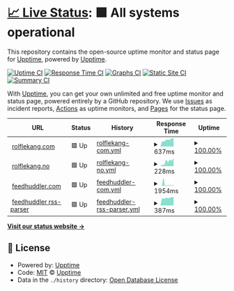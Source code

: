 # [📈 Live Status](https://upptime.github.io/upptime): <!--live status--> **🟩 All systems operational**

This repository contains the open-source uptime monitor and status page for [Upptime](https://upptime.js.org), powered by [Upptime](https://github.com/upptime/upptime).

[![Uptime CI](https://github.com/relekang/upptime/workflows/Uptime%20CI/badge.svg)](https://github.com/relekang/upptime/actions?query=workflow%3A%22Uptime+CI%22)
[![Response Time CI](https://github.com/relekang/upptime/workflows/Response%20Time%20CI/badge.svg)](https://github.com/relekang/upptime/actions?query=workflow%3A%22Response+Time+CI%22)
[![Graphs CI](https://github.com/relekang/upptime/workflows/Graphs%20CI/badge.svg)](https://github.com/relekang/upptime/actions?query=workflow%3A%22Graphs+CI%22)
[![Static Site CI](https://github.com/relekang/upptime/workflows/Static%20Site%20CI/badge.svg)](https://github.com/relekang/upptime/actions?query=workflow%3A%22Static+Site+CI%22)
[![Summary CI](https://github.com/relekang/upptime/workflows/Summary%20CI/badge.svg)](https://github.com/relekang/upptime/actions?query=workflow%3A%22Summary+CI%22)

With [Upptime](https://upptime.js.org), you can get your own unlimited and free uptime monitor and status page, powered entirely by a GitHub repository. We use [Issues](https://github.com/upptime/upptime/issues) as incident reports, [Actions](https://github.com/relekang/upptime/actions) as uptime monitors, and [Pages](https://upptime.github.io/upptime) for the status page.

<!--start: status pages-->
<!-- This summary is generated by Upptime (https://github.com/upptime/upptime) -->
<!-- Do not edit this manually, your changes will be overwritten -->
<!-- prettier-ignore -->
| URL | Status | History | Response Time | Uptime |
| --- | ------ | ------- | ------------- | ------ |
| <img alt="" src="https://icons.duckduckgo.com/ip3/rolflekang.com.ico" height="13"> [rolflekang.com](https://rolflekang.com) | 🟩 Up | [rolflekang-com.yml](https://github.com/relekang/upptime/commits/HEAD/history/rolflekang-com.yml) | <details><summary><img alt="Response time graph" src="./graphs/rolflekang-com/response-time-week.png" height="20"> 637ms</summary><br><a href="https://relekang.github.io/upptime/history/rolflekang-com"><img alt="Response time 613" src="https://img.shields.io/endpoint?url=https%3A%2F%2Fraw.githubusercontent.com%2Frelekang%2Fupptime%2FHEAD%2Fapi%2Frolflekang-com%2Fresponse-time.json"></a><br><a href="https://relekang.github.io/upptime/history/rolflekang-com"><img alt="24-hour response time 660" src="https://img.shields.io/endpoint?url=https%3A%2F%2Fraw.githubusercontent.com%2Frelekang%2Fupptime%2FHEAD%2Fapi%2Frolflekang-com%2Fresponse-time-day.json"></a><br><a href="https://relekang.github.io/upptime/history/rolflekang-com"><img alt="7-day response time 637" src="https://img.shields.io/endpoint?url=https%3A%2F%2Fraw.githubusercontent.com%2Frelekang%2Fupptime%2FHEAD%2Fapi%2Frolflekang-com%2Fresponse-time-week.json"></a><br><a href="https://relekang.github.io/upptime/history/rolflekang-com"><img alt="30-day response time 551" src="https://img.shields.io/endpoint?url=https%3A%2F%2Fraw.githubusercontent.com%2Frelekang%2Fupptime%2FHEAD%2Fapi%2Frolflekang-com%2Fresponse-time-month.json"></a><br><a href="https://relekang.github.io/upptime/history/rolflekang-com"><img alt="1-year response time 613" src="https://img.shields.io/endpoint?url=https%3A%2F%2Fraw.githubusercontent.com%2Frelekang%2Fupptime%2FHEAD%2Fapi%2Frolflekang-com%2Fresponse-time-year.json"></a></details> | <details><summary><a href="https://relekang.github.io/upptime/history/rolflekang-com">100.00%</a></summary><a href="https://relekang.github.io/upptime/history/rolflekang-com"><img alt="All-time uptime 100.00%" src="https://img.shields.io/endpoint?url=https%3A%2F%2Fraw.githubusercontent.com%2Frelekang%2Fupptime%2FHEAD%2Fapi%2Frolflekang-com%2Fuptime.json"></a><br><a href="https://relekang.github.io/upptime/history/rolflekang-com"><img alt="24-hour uptime 100.00%" src="https://img.shields.io/endpoint?url=https%3A%2F%2Fraw.githubusercontent.com%2Frelekang%2Fupptime%2FHEAD%2Fapi%2Frolflekang-com%2Fuptime-day.json"></a><br><a href="https://relekang.github.io/upptime/history/rolflekang-com"><img alt="7-day uptime 100.00%" src="https://img.shields.io/endpoint?url=https%3A%2F%2Fraw.githubusercontent.com%2Frelekang%2Fupptime%2FHEAD%2Fapi%2Frolflekang-com%2Fuptime-week.json"></a><br><a href="https://relekang.github.io/upptime/history/rolflekang-com"><img alt="30-day uptime 100.00%" src="https://img.shields.io/endpoint?url=https%3A%2F%2Fraw.githubusercontent.com%2Frelekang%2Fupptime%2FHEAD%2Fapi%2Frolflekang-com%2Fuptime-month.json"></a><br><a href="https://relekang.github.io/upptime/history/rolflekang-com"><img alt="1-year uptime 100.00%" src="https://img.shields.io/endpoint?url=https%3A%2F%2Fraw.githubusercontent.com%2Frelekang%2Fupptime%2FHEAD%2Fapi%2Frolflekang-com%2Fuptime-year.json"></a></details>
| <img alt="" src="https://icons.duckduckgo.com/ip3/rolflekang.no.ico" height="13"> [rolflekang.no](https://rolflekang.no) | 🟩 Up | [rolflekang-no.yml](https://github.com/relekang/upptime/commits/HEAD/history/rolflekang-no.yml) | <details><summary><img alt="Response time graph" src="./graphs/rolflekang-no/response-time-week.png" height="20"> 228ms</summary><br><a href="https://relekang.github.io/upptime/history/rolflekang-no"><img alt="Response time 200" src="https://img.shields.io/endpoint?url=https%3A%2F%2Fraw.githubusercontent.com%2Frelekang%2Fupptime%2FHEAD%2Fapi%2Frolflekang-no%2Fresponse-time.json"></a><br><a href="https://relekang.github.io/upptime/history/rolflekang-no"><img alt="24-hour response time 181" src="https://img.shields.io/endpoint?url=https%3A%2F%2Fraw.githubusercontent.com%2Frelekang%2Fupptime%2FHEAD%2Fapi%2Frolflekang-no%2Fresponse-time-day.json"></a><br><a href="https://relekang.github.io/upptime/history/rolflekang-no"><img alt="7-day response time 228" src="https://img.shields.io/endpoint?url=https%3A%2F%2Fraw.githubusercontent.com%2Frelekang%2Fupptime%2FHEAD%2Fapi%2Frolflekang-no%2Fresponse-time-week.json"></a><br><a href="https://relekang.github.io/upptime/history/rolflekang-no"><img alt="30-day response time 157" src="https://img.shields.io/endpoint?url=https%3A%2F%2Fraw.githubusercontent.com%2Frelekang%2Fupptime%2FHEAD%2Fapi%2Frolflekang-no%2Fresponse-time-month.json"></a><br><a href="https://relekang.github.io/upptime/history/rolflekang-no"><img alt="1-year response time 200" src="https://img.shields.io/endpoint?url=https%3A%2F%2Fraw.githubusercontent.com%2Frelekang%2Fupptime%2FHEAD%2Fapi%2Frolflekang-no%2Fresponse-time-year.json"></a></details> | <details><summary><a href="https://relekang.github.io/upptime/history/rolflekang-no">100.00%</a></summary><a href="https://relekang.github.io/upptime/history/rolflekang-no"><img alt="All-time uptime 100.00%" src="https://img.shields.io/endpoint?url=https%3A%2F%2Fraw.githubusercontent.com%2Frelekang%2Fupptime%2FHEAD%2Fapi%2Frolflekang-no%2Fuptime.json"></a><br><a href="https://relekang.github.io/upptime/history/rolflekang-no"><img alt="24-hour uptime 100.00%" src="https://img.shields.io/endpoint?url=https%3A%2F%2Fraw.githubusercontent.com%2Frelekang%2Fupptime%2FHEAD%2Fapi%2Frolflekang-no%2Fuptime-day.json"></a><br><a href="https://relekang.github.io/upptime/history/rolflekang-no"><img alt="7-day uptime 100.00%" src="https://img.shields.io/endpoint?url=https%3A%2F%2Fraw.githubusercontent.com%2Frelekang%2Fupptime%2FHEAD%2Fapi%2Frolflekang-no%2Fuptime-week.json"></a><br><a href="https://relekang.github.io/upptime/history/rolflekang-no"><img alt="30-day uptime 100.00%" src="https://img.shields.io/endpoint?url=https%3A%2F%2Fraw.githubusercontent.com%2Frelekang%2Fupptime%2FHEAD%2Fapi%2Frolflekang-no%2Fuptime-month.json"></a><br><a href="https://relekang.github.io/upptime/history/rolflekang-no"><img alt="1-year uptime 100.00%" src="https://img.shields.io/endpoint?url=https%3A%2F%2Fraw.githubusercontent.com%2Frelekang%2Fupptime%2FHEAD%2Fapi%2Frolflekang-no%2Fuptime-year.json"></a></details>
| <img alt="" src="https://icons.duckduckgo.com/ip3/feedhuddler.com.ico" height="13"> [feedhuddler.com](https://feedhuddler.com) | 🟩 Up | [feedhuddler-com.yml](https://github.com/relekang/upptime/commits/HEAD/history/feedhuddler-com.yml) | <details><summary><img alt="Response time graph" src="./graphs/feedhuddler-com/response-time-week.png" height="20"> 1954ms</summary><br><a href="https://relekang.github.io/upptime/history/feedhuddler-com"><img alt="Response time 639" src="https://img.shields.io/endpoint?url=https%3A%2F%2Fraw.githubusercontent.com%2Frelekang%2Fupptime%2FHEAD%2Fapi%2Ffeedhuddler-com%2Fresponse-time.json"></a><br><a href="https://relekang.github.io/upptime/history/feedhuddler-com"><img alt="24-hour response time 666" src="https://img.shields.io/endpoint?url=https%3A%2F%2Fraw.githubusercontent.com%2Frelekang%2Fupptime%2FHEAD%2Fapi%2Ffeedhuddler-com%2Fresponse-time-day.json"></a><br><a href="https://relekang.github.io/upptime/history/feedhuddler-com"><img alt="7-day response time 1954" src="https://img.shields.io/endpoint?url=https%3A%2F%2Fraw.githubusercontent.com%2Frelekang%2Fupptime%2FHEAD%2Fapi%2Ffeedhuddler-com%2Fresponse-time-week.json"></a><br><a href="https://relekang.github.io/upptime/history/feedhuddler-com"><img alt="30-day response time 933" src="https://img.shields.io/endpoint?url=https%3A%2F%2Fraw.githubusercontent.com%2Frelekang%2Fupptime%2FHEAD%2Fapi%2Ffeedhuddler-com%2Fresponse-time-month.json"></a><br><a href="https://relekang.github.io/upptime/history/feedhuddler-com"><img alt="1-year response time 639" src="https://img.shields.io/endpoint?url=https%3A%2F%2Fraw.githubusercontent.com%2Frelekang%2Fupptime%2FHEAD%2Fapi%2Ffeedhuddler-com%2Fresponse-time-year.json"></a></details> | <details><summary><a href="https://relekang.github.io/upptime/history/feedhuddler-com">100.00%</a></summary><a href="https://relekang.github.io/upptime/history/feedhuddler-com"><img alt="All-time uptime 100.00%" src="https://img.shields.io/endpoint?url=https%3A%2F%2Fraw.githubusercontent.com%2Frelekang%2Fupptime%2FHEAD%2Fapi%2Ffeedhuddler-com%2Fuptime.json"></a><br><a href="https://relekang.github.io/upptime/history/feedhuddler-com"><img alt="24-hour uptime 100.00%" src="https://img.shields.io/endpoint?url=https%3A%2F%2Fraw.githubusercontent.com%2Frelekang%2Fupptime%2FHEAD%2Fapi%2Ffeedhuddler-com%2Fuptime-day.json"></a><br><a href="https://relekang.github.io/upptime/history/feedhuddler-com"><img alt="7-day uptime 100.00%" src="https://img.shields.io/endpoint?url=https%3A%2F%2Fraw.githubusercontent.com%2Frelekang%2Fupptime%2FHEAD%2Fapi%2Ffeedhuddler-com%2Fuptime-week.json"></a><br><a href="https://relekang.github.io/upptime/history/feedhuddler-com"><img alt="30-day uptime 100.00%" src="https://img.shields.io/endpoint?url=https%3A%2F%2Fraw.githubusercontent.com%2Frelekang%2Fupptime%2FHEAD%2Fapi%2Ffeedhuddler-com%2Fuptime-month.json"></a><br><a href="https://relekang.github.io/upptime/history/feedhuddler-com"><img alt="1-year uptime 100.00%" src="https://img.shields.io/endpoint?url=https%3A%2F%2Fraw.githubusercontent.com%2Frelekang%2Fupptime%2FHEAD%2Fapi%2Ffeedhuddler-com%2Fuptime-year.json"></a></details>
| <img alt="" src="https://icons.duckduckgo.com/ip3/feedhuddler.com.ico" height="13"> [feedhuddler rss-parser](https://feedhuddler.com/rss-parser/) | 🟩 Up | [feedhuddler-rss-parser.yml](https://github.com/relekang/upptime/commits/HEAD/history/feedhuddler-rss-parser.yml) | <details><summary><img alt="Response time graph" src="./graphs/feedhuddler-rss-parser/response-time-week.png" height="20"> 387ms</summary><br><a href="https://relekang.github.io/upptime/history/feedhuddler-rss-parser"><img alt="Response time 502" src="https://img.shields.io/endpoint?url=https%3A%2F%2Fraw.githubusercontent.com%2Frelekang%2Fupptime%2FHEAD%2Fapi%2Ffeedhuddler-rss-parser%2Fresponse-time.json"></a><br><a href="https://relekang.github.io/upptime/history/feedhuddler-rss-parser"><img alt="24-hour response time 370" src="https://img.shields.io/endpoint?url=https%3A%2F%2Fraw.githubusercontent.com%2Frelekang%2Fupptime%2FHEAD%2Fapi%2Ffeedhuddler-rss-parser%2Fresponse-time-day.json"></a><br><a href="https://relekang.github.io/upptime/history/feedhuddler-rss-parser"><img alt="7-day response time 387" src="https://img.shields.io/endpoint?url=https%3A%2F%2Fraw.githubusercontent.com%2Frelekang%2Fupptime%2FHEAD%2Fapi%2Ffeedhuddler-rss-parser%2Fresponse-time-week.json"></a><br><a href="https://relekang.github.io/upptime/history/feedhuddler-rss-parser"><img alt="30-day response time 356" src="https://img.shields.io/endpoint?url=https%3A%2F%2Fraw.githubusercontent.com%2Frelekang%2Fupptime%2FHEAD%2Fapi%2Ffeedhuddler-rss-parser%2Fresponse-time-month.json"></a><br><a href="https://relekang.github.io/upptime/history/feedhuddler-rss-parser"><img alt="1-year response time 502" src="https://img.shields.io/endpoint?url=https%3A%2F%2Fraw.githubusercontent.com%2Frelekang%2Fupptime%2FHEAD%2Fapi%2Ffeedhuddler-rss-parser%2Fresponse-time-year.json"></a></details> | <details><summary><a href="https://relekang.github.io/upptime/history/feedhuddler-rss-parser">100.00%</a></summary><a href="https://relekang.github.io/upptime/history/feedhuddler-rss-parser"><img alt="All-time uptime 100.00%" src="https://img.shields.io/endpoint?url=https%3A%2F%2Fraw.githubusercontent.com%2Frelekang%2Fupptime%2FHEAD%2Fapi%2Ffeedhuddler-rss-parser%2Fuptime.json"></a><br><a href="https://relekang.github.io/upptime/history/feedhuddler-rss-parser"><img alt="24-hour uptime 100.00%" src="https://img.shields.io/endpoint?url=https%3A%2F%2Fraw.githubusercontent.com%2Frelekang%2Fupptime%2FHEAD%2Fapi%2Ffeedhuddler-rss-parser%2Fuptime-day.json"></a><br><a href="https://relekang.github.io/upptime/history/feedhuddler-rss-parser"><img alt="7-day uptime 100.00%" src="https://img.shields.io/endpoint?url=https%3A%2F%2Fraw.githubusercontent.com%2Frelekang%2Fupptime%2FHEAD%2Fapi%2Ffeedhuddler-rss-parser%2Fuptime-week.json"></a><br><a href="https://relekang.github.io/upptime/history/feedhuddler-rss-parser"><img alt="30-day uptime 100.00%" src="https://img.shields.io/endpoint?url=https%3A%2F%2Fraw.githubusercontent.com%2Frelekang%2Fupptime%2FHEAD%2Fapi%2Ffeedhuddler-rss-parser%2Fuptime-month.json"></a><br><a href="https://relekang.github.io/upptime/history/feedhuddler-rss-parser"><img alt="1-year uptime 100.00%" src="https://img.shields.io/endpoint?url=https%3A%2F%2Fraw.githubusercontent.com%2Frelekang%2Fupptime%2FHEAD%2Fapi%2Ffeedhuddler-rss-parser%2Fuptime-year.json"></a></details>

<!--end: status pages-->

[**Visit our status website →**](https://upptime.github.io/upptime)

## 📄 License

- Powered by: [Upptime](https://github.com/upptime/upptime)
- Code: [MIT](./LICENSE) © [Upptime](https://upptime.js.org)
- Data in the `./history` directory: [Open Database License](https://opendatacommons.org/licenses/odbl/1-0/)
